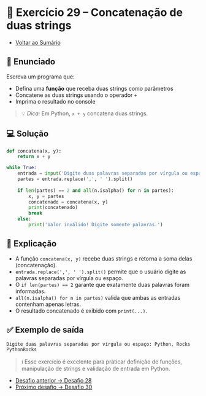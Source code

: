 # 🐍 Exercício 29 – Concatenação de duas strings

- [Voltar ao Sumário](../SUMARIO.md)  

## 🧩 Enunciado

Escreva um programa que:

- Defina uma **função** que receba duas strings como parâmetros  
- Concatene as duas strings usando o operador `+`  
- Imprima o resultado no console  

> 💡 *Dica:* Em Python, `x + y` concatena duas strings.

## 💻 Solução

```python
def concatena(x, y):
    return x + y

while True:
    entrada = input('Digite duas palavras separadas por vírgula ou espaço: ')
    partes = entrada.replace(',', ' ').split()
    
    if len(partes) == 2 and all(n.isalpha() for n in partes):
        x, y = partes
        concatenado = concatena(x, y)
        print(concatenado)
        break
    else:
        print('Valor inválido! Digite somente palavras.')
```

## 🧠 Explicação

- A função `concatena(x, y)` recebe duas strings e retorna a soma delas (concatenação).  
- `entrada.replace(',', ' ').split()` permite que o usuário digite as palavras separadas por vírgula ou espaço.  
- O `if len(partes) == 2` garante que exatamente duas palavras foram informadas.  
- `all(n.isalpha() for n in partes)` valida que ambas as entradas contenham apenas letras.  
- O resultado concatenado é exibido com `print(...)`.

## ✅ Exemplo de saída

```python
Digite duas palavras separadas por vírgula ou espaço: Python, Rocks
PythonRocks
```

> ℹ️ Esse exercício é excelente para praticar definição de funções, manipulação de strings e validação de entrada em Python.

- [Desafio anterior → Desafio 28](./desafio_28.md)
- [Próximo desafio → Desafio 30](./desafio_30.md)